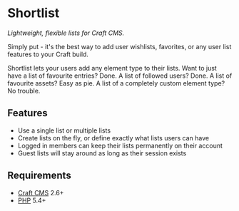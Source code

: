# Shortlist

_Lightweight, flexible lists for Craft CMS._

Simply put - it's the best way to add user wishlists, favorites, or any user list features to your Craft build.

Shortlist lets your users add any element type to their lists. Want to just have a list of favourite entries? Done. A list of followed users? Done. A list of favourite assets? Easy as pie. A list of a completely custom element type? No trouble.

## Features
- Use a single list or multiple lists
- Create lists on the fly, or define exactly what lists users can have
- Logged in members can keep their lists permanently on their account
- Guest lists will stay around as long as their session exists

## Requirements
- [Craft CMS](https://craftcms.com/) 2.6+
- [PHP](http://php.net/downloads.php) 5.4+